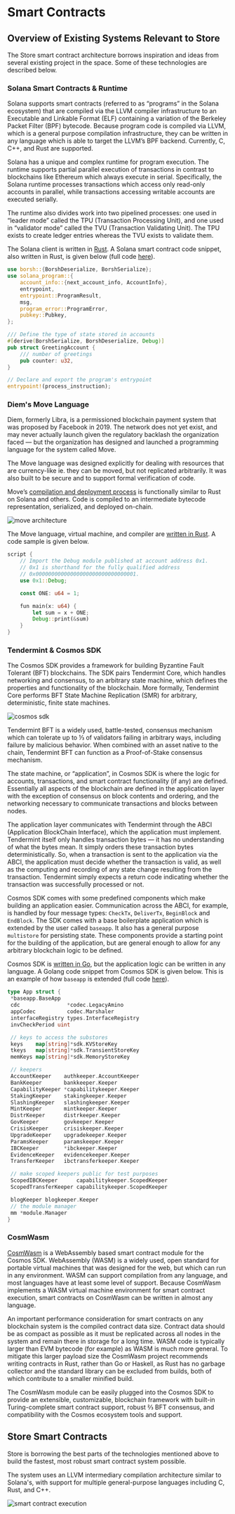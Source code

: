 # Smart Contracts

## Overview of Existing Systems Relevant to Store

The Store smart contract architecture borrows inspiration and ideas from several existing project in the space. Some of these technologies are described below.

### Solana Smart Contracts & Runtime

Solana supports smart contracts (referred to as “programs” in the Solana ecosystem) that are compiled via the LLVM compiler infrastructure to an Executable and Linkable Format (ELF) containing a variation of the Berkeley Packet Filter (BPF) bytecode. Because program code is compiled via LLVM, which is a general purpose compilation infrastructure, they can be written in any language which is able to target the LLVM’s BPF backend. Currently, C, C++, and Rust are supported.

Solana has a unique and complex runtime for program execution. The runtime supports partial parallel execution of transactions in contrast to blockchains like Ethereum which always execute in serial. Specifically, the Solana runtime processes transactions which access only read-only accounts in parallel, while transactions accessing writable accounts are executed serially.

The runtime also divides work into two pipelined processes: one used in “leader mode” called the TPU (Transaction Processing Unit), and one used in “validator mode” called the TVU (Transaction Validating Unit). The TPU exists to create ledger entries whereas the TVU exists to validate them.

The Solana client is written in [Rust](https://github.com/solana-labs/solana). A Solana smart contract code snippet, also written in Rust, is given below (full code [here](https://github.com/solana-labs/example-helloworld/blob/master/src/program-rust/src/lib.rs)).

```rust
use borsh::{BorshDeserialize, BorshSerialize};
use solana_program::{
    account_info::{next_account_info, AccountInfo},
    entrypoint,
    entrypoint::ProgramResult,
    msg,
    program_error::ProgramError,
    pubkey::Pubkey,
};

/// Define the type of state stored in accounts
#[derive(BorshSerialize, BorshDeserialize, Debug)]
pub struct GreetingAccount {
    /// number of greetings
    pub counter: u32,
}

// Declare and export the program's entrypoint
entrypoint!(process_instruction);
```

### Diem's Move Language

Diem, formerly Libra, is a permissioned blockchain payment system that was proposed by Facebook in 2019. The network does not yet exist, and may never actually launch given the regulatory backlash the organization faced — but the organization has designed and launched a programming language for the system called Move.

The Move language was designed explicitly for dealing with resources that are currency-like ie. they can be moved, but not replicated arbitrarily. It was also built to be secure and to support formal verification of code.

Move’s [compilation and deployment process](https://developers.diem.com/main/docs/move-introduction#move-architecture) is functionally similar to Rust on Solana and others. Code is compiled to an intermediate bytecode representation, serialized, and deployed on-chain.

![move architecture](./images/move-architecture.png)

The Move language, virtual machine, and compiler are [written in Rust](https://github.com/diem/diem). A code sample is given below.

```rust
script {
    // Import the Debug module published at account address 0x1.
    // 0x1 is shorthand for the fully qualified address
    // 0x00000000000000000000000000000001.
    use 0x1::Debug;

    const ONE: u64 = 1;

    fun main(x: u64) {
        let sum = x + ONE;
        Debug::print(&sum)
    }
}
```

### Tendermint & Cosmos SDK

The Cosmos SDK provides a framework for building Byzantine Fault Tolerant (BFT) blockchains. The SDK pairs Tendermint Core, which handles networking and consensus, to an arbitrary state machine, which defines the properties and functionality of the blockchain. More formally, Tendermint Core performs BFT State Machine Replication (SMR) for arbitrary, deterministic, finite state machines.

![cosmos sdk](./images/cosmos-sdk.png)

Tendermint BFT is a widely used, battle-tested, consensus mechanism which can tolerate up to ⅓ of validators failing in arbitrary ways, including failure by malicious behavior. When combined with an asset native to the chain, Tendermint BFT can function as a Proof-of-Stake consensus mechanism.

The state machine, or “application”, in Cosmos SDK is where the logic for accounts, transactions, and smart contract functionality (if any) are defined. Essentially all aspects of the blockchain are defined in the application layer with the exception of consensus on block contents and ordering, and the networking necessary to communicate transactions and blocks between nodes.

The application layer communicates with Tendermint through the ABCI (Application BlockChain Interface), which the application must implement. Tendermint itself only handles transaction bytes — it has no understanding of what the bytes mean. It simply orders these transaction bytes deterministically. So, when a transaction is sent to the application via the ABCI, the application must decide whether the transaction is valid, as well as the computing and recording of any state change resulting from the transaction. Tendermint simply expects a return code indicating whether the transaction was successfully processed or not.

Cosmos SDK comes with some predefined components which make building an application easier. Communication across the ABCI, for example, is handled by four message types: `CheckTx`, `DeliverTx`, `BeginBlock` and `EndBlock`. The SDK comes with a base boilerplate application which is extended by the user called `baseapp`. It also has a general purpose `multistore` for persisting state. These components provide a starting point for the building of the application, but are general enough to allow for any arbitrary blockchain logic to be defined.

Cosmos SDK is [written in Go](https://github.com/cosmos/cosmos-sdk), but the application logic can be written in any language. A Golang code snippet from Cosmos SDK is given below. This is an example of how `baseapp` is extended (full code [here](https://github.com/cosmos/sdk-tutorials/tree/master/blog/blog)).

```go
type App struct {
 *baseapp.BaseApp
 cdc               *codec.LegacyAmino
 appCodec          codec.Marshaler
 interfaceRegistry types.InterfaceRegistry
 invCheckPeriod uint

 // keys to access the substores
 keys    map[string]*sdk.KVStoreKey
 tkeys   map[string]*sdk.TransientStoreKey
 memKeys map[string]*sdk.MemoryStoreKey

 // keepers
 AccountKeeper    authkeeper.AccountKeeper
 BankKeeper       bankkeeper.Keeper
 CapabilityKeeper *capabilitykeeper.Keeper
 StakingKeeper    stakingkeeper.Keeper
 SlashingKeeper   slashingkeeper.Keeper
 MintKeeper       mintkeeper.Keeper
 DistrKeeper      distrkeeper.Keeper
 GovKeeper        govkeeper.Keeper
 CrisisKeeper     crisiskeeper.Keeper
 UpgradeKeeper    upgradekeeper.Keeper
 ParamsKeeper     paramskeeper.Keeper
 IBCKeeper        *ibckeeper.Keeper
 EvidenceKeeper   evidencekeeper.Keeper
 TransferKeeper   ibctransferkeeper.Keeper

 // make scoped keepers public for test purposes
 ScopedIBCKeeper      capabilitykeeper.ScopedKeeper
 ScopedTransferKeeper capabilitykeeper.ScopedKeeper

 blogKeeper blogkeeper.Keeper
 // the module manager
 mm *module.Manager
}
```

### CosmWasm

[CosmWasm](https://cosmwasm.com/) is a WebAssembly based smart contract module for the Cosmos SDK. WebAssembly (WASM) is a widely used, open standard for portable virtual machines that was designed for the web, but which can run in any environment. WASM can support compilation from any language, and most languages have at least some level of support. Because CosmWasm implements a WASM virtual machine environment for smart contract execution, smart contracts on CosmWasm can be written in almost any language.

An important performance consideration for smart contracts on any blockchain system is the compiled contract data size. Contract data should be as compact as possible as it must be replicated across all nodes in the system and remain there in storage for a long time. WASM code is typically larger than EVM bytecode (for example) as WASM is much more general. To mitigate this larger payload size the CosmWasm project recommends writing contracts in Rust, rather than Go or Haskell, as Rust has no garbage collector and the standard library can be excluded from builds, both of which contribute to a smaller minified build.

The CosmWasm module can be easily plugged into the Cosmos SDK to provide an extensible, customizable, blockchain framework with built-in Turing-complete smart contract support, robust ⅔ BFT consensus, and compatibility with the Cosmos ecosystem tools and support.

## Store Smart Contracts

Store is borrowing the best parts of the technologies mentioned above to build the fastest, most robust smart contract system possible.

The system uses an LLVM intermediary compilation architecture similar to Solana's, with support for multiple general-purpose languages including C, Rust, and C++.

![smart contract execution](./images/contracts.jpg)
